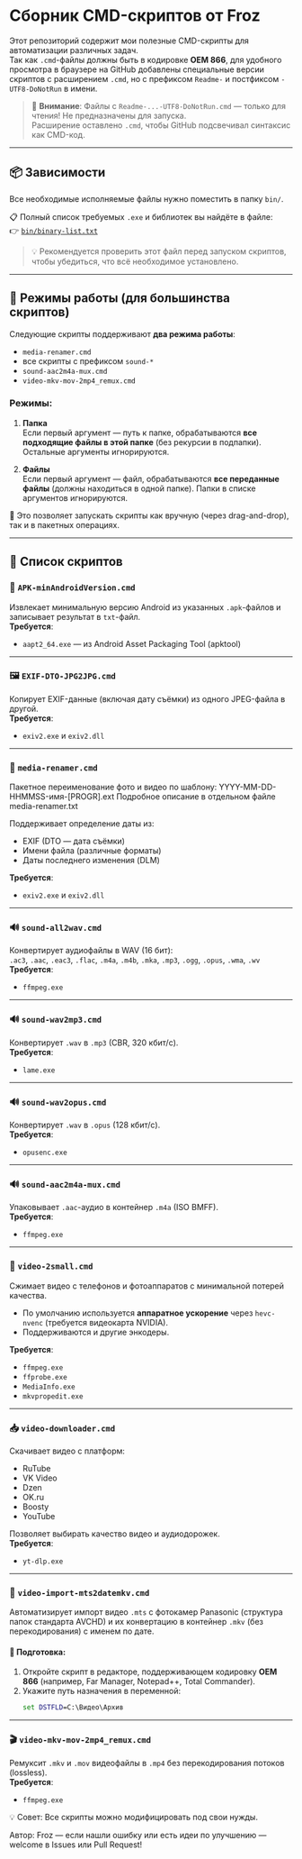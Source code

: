 # Сборник CMD-скриптов от Froz

Этот репозиторий содержит мои полезные CMD-скрипты для автоматизации различных задач.  
Так как `.cmd`-файлы должны быть в кодировке **OEM 866**, для удобного просмотра в браузере на GitHub добавлены специальные версии скриптов с расширением `.cmd`, но с префиксом `Readme-` и постфиксом `-UTF8-DoNotRun` в имени.

> 🔎 **Внимание**: Файлы с `Readme-...-UTF8-DoNotRun.cmd` — только для чтения! Не предназначены для запуска.  
> Расширение оставлено `.cmd`, чтобы GitHub подсвечивал синтаксис как CMD-код.

---

## 📦 Зависимости

Все необходимые исполняемые файлы нужно поместить в папку `bin/`.

📋 Полный список требуемых `.exe` и библиотек вы найдёте в файле:  
👉 [`bin/binary-list.txt`](bin/binary-list.txt)

> 💡 Рекомендуется проверить этот файл перед запуском скриптов, чтобы убедиться, что всё необходимое установлено.

---

## 🔄 Режимы работы (для большинства скриптов)

Следующие скрипты поддерживают **два режима работы**:
- `media-renamer.cmd`
- все скрипты с префиксом `sound-*`
- `sound-aac2m4a-mux.cmd`
- `video-mkv-mov-2mp4_remux.cmd`

### Режимы:
1. **Папка**  
   Если первый аргумент — путь к папке, обрабатываются **все подходящие файлы в этой папке** (без рекурсии в подпапки). Остальные аргументы игнорируются.

2. **Файлы**  
   Если первый аргумент — файл, обрабатываются **все переданные файлы** (должны находиться в одной папке). Папки в списке аргументов игнорируются.

📌 Это позволяет запускать скрипты как вручную (через drag-and-drop), так и в пакетных операциях.

---

## 📁 Список скриптов

### 📱 `APK-minAndroidVersion.cmd`
Извлекает минимальную версию Android из указанных `.apk`-файлов и записывает результат в `txt`-файл.  
**Требуется**:  
- `aapt2_64.exe` — из Android Asset Packaging Tool (apktool)

---

### 🖼️ `EXIF-DTO-JPG2JPG.cmd`
Копирует EXIF-данные (включая дату съёмки) из одного JPEG-файла в другой.  
**Требуется**:  
- `exiv2.exe` и `exiv2.dll`

---

### 🧹 `media-renamer.cmd`
Пакетное переименование фото и видео по шаблону:  YYYY-MM-DD-HHMMSS-имя-[PROGR].ext
Подробное описание в отдельном файле media-renamer.txt

Поддерживает определение даты из:
- EXIF (DTO — дата съёмки)
- Имени файла (различные форматы)
- Даты последнего изменения (DLM)

**Требуется**:  
- `exiv2.exe` и `exiv2.dll`

---

### 🔊 `sound-all2wav.cmd`
Конвертирует аудиофайлы в WAV (16 бит):  
`.ac3`, `.aac`, `.eac3`, `.flac`, `.m4a`, `.m4b`, `.mka`, `.mp3`, `.ogg`, `.opus`, `.wma`, `.wv`  
**Требуется**:  
- `ffmpeg.exe`

---

### 🔊 `sound-wav2mp3.cmd`
Конвертирует `.wav` в `.mp3` (CBR, 320 кбит/с).  
**Требуется**:  
- `lame.exe`

---

### 🔊 `sound-wav2opus.cmd`
Конвертирует `.wav` в `.opus` (128 кбит/с).  
**Требуется**:  
- `opusenc.exe`

---

### 🔊 `sound-aac2m4a-mux.cmd`
Упаковывает `.aac`-аудио в контейнер `.m4a` (ISO BMFF).  
**Требуется**:  
- `ffmpeg.exe`

---

### 🎥 `video-2small.cmd`
Сжимает видео с телефонов и фотоаппаратов с минимальной потерей качества.  
- По умолчанию используется **аппаратное ускорение** через `hevc-nvenc` (требуется видеокарта NVIDIA).  
- Поддерживаются и другие энкодеры.

**Требуется**:  
- `ffmpeg.exe`
- `ffprobe.exe`
- `MediaInfo.exe`
- `mkvpropedit.exe`

---

### 📥 `video-downloader.cmd`
Скачивает видео с платформ:  
- RuTube
- VK Video
- Dzen
- OK.ru
- Boosty
- YouTube

Позволяет выбирать качество видео и аудиодорожек.  
**Требуется**:  
- `yt-dlp.exe`

---

### 📼 `video-import-mts2datemkv.cmd`
Автоматизирует импорт видео `.mts` с фотокамер Panasonic (структура папок стандарта AVCHD) и их конвертацию в контейнер `.mkv` (без перекодирования) с именем по дате.

#### 🔧 Подготовка:
1. Откройте скрипт в редакторе, поддерживающем кодировку **OEM 866** (например, Far Manager, Notepad++, Total Commander).
2. Укажите путь назначения в переменной:  
   ```cmd
   set DSTFLD=C:\Видео\Архив

---

### 🎬 `video-mkv-mov-2mp4_remux.cmd`
Ремуксит `.mkv` и `.mov` видеофайлы в `.mp4` без перекодирования потоков (lossless).  
**Требуется**:  
- `ffmpeg.exe`



💡 Совет: Все скрипты можно модифицировать под свои нужды.

Автор: Froz — если нашли ошибку или есть идеи по улучшению — welcome в Issues или Pull Request!
